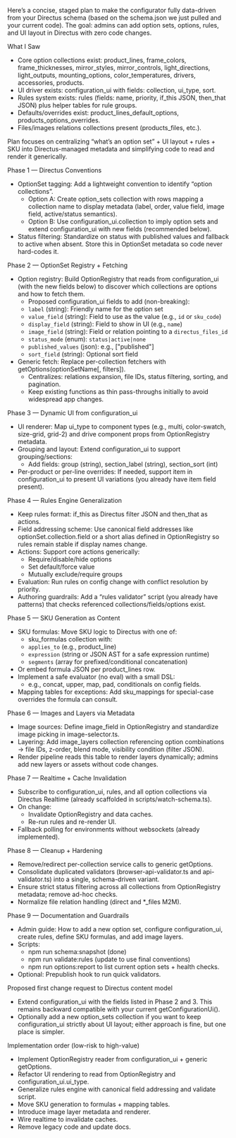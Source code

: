 Here’s a concise, staged plan to make the configurator fully data-driven from your Directus schema (based on the schema.json we just pulled and
your current code). The goal: admins can add option sets, options, rules, and UI layout in Directus with zero code changes.

What I Saw

- Core option collections exist: product_lines, frame_colors, frame_thicknesses, mirror_styles, mirror_controls, light_directions,
light_outputs, mounting_options, color_temperatures, drivers, accessories, products.
- UI driver exists: configuration_ui with fields: collection, ui_type, sort.
- Rules system exists: rules (fields: name, priority, if_this JSON, then_that JSON) plus helper tables for rule groups.
- Defaults/overrides exist: product_lines_default_options, products_options_overrides.
- Files/images relations collections present (products_files, etc.).

Plan focuses on centralizing “what’s an option set” + UI layout + rules + SKU into Directus-managed metadata and simplifying code to read and
render it generically.

Phase 1 — Directus Conventions

- OptionSet tagging: Add a lightweight convention to identify “option collections”.
    - Option A: Create option_sets collection with rows mapping a collection name to display metadata (label, order, value field, image field,
active/status semantics).
    - Option B: Use configuration_ui.collection to imply option sets and extend configuration_ui with new fields (recommended below).
- Status filtering: Standardize on status with published values and fallback to active when absent. Store this in OptionSet metadata so code
never hard-codes it.

Phase 2 — OptionSet Registry + Fetching

- Option registry: Build OptionRegistry that reads from configuration_ui (with the new fields below) to discover which collections are options
and how to fetch them.
    - Proposed configuration_ui fields to add (non-breaking):
    - `label` (string): Friendly name for the option set
    - `value_field` (string): Field to use as the value (e.g., `id` or `sku_code`)
    - `display_field` (string): Field to show in UI (e.g., `name`)
    - `image_field` (string): Field or relation pointing to a `directus_files_id`
    - `status_mode` (enum): `status|active|none`
    - `published_values` (json): e.g., ["published"]
    - `sort_field` (string): Optional sort field
- Generic fetch: Replace per-collection fetchers with getOptions(optionSetName[, filters]).
    - Centralizes: relations expansion, file IDs, status filtering, sorting, and pagination.
    - Keep existing functions as thin pass-throughs initially to avoid widespread app changes.

Phase 3 — Dynamic UI from configuration_ui

- UI renderer: Map ui_type to component types (e.g., multi, color-swatch, size-grid, grid-2) and drive component props from OptionRegistry
metadata.
- Grouping and layout: Extend configuration_ui to support grouping/sections:
    - Add fields: group (string), section_label (string), section_sort (int)
- Per-product or per-line overrides: If needed, support item in configuration_ui to present UI variations (you already have item field
present).

Phase 4 — Rules Engine Generalization

- Keep rules format: if_this as Directus filter JSON and then_that as actions.
- Field addressing scheme: Use canonical field addresses like optionSet.collection.field or a short alias defined in OptionRegistry so rules
remain stable if display names change.
- Actions: Support core actions generically:
    - Require/disable/hide options
    - Set default/force value
    - Mutually exclude/require groups
- Evaluation: Run rules on config change with conflict resolution by priority.
- Authoring guardrails: Add a “rules validator” script (you already have patterns) that checks referenced collections/fields/options exist.

Phase 5 — SKU Generation as Content

- SKU formulas: Move SKU logic to Directus with one of:
    - sku_formulas collection with:
    - `applies_to` (e.g., product_line)
    - `expression` (string or JSON AST for a safe expression runtime)
    - `segments` (array for prefixed/conditional concatenation)
- Or embed formula JSON per product_lines row.
- Implement a safe evaluator (no eval) with a small DSL:
    - e.g., concat, upper, map, pad, conditionals on config fields.
- Mapping tables for exceptions: Add sku_mappings for special-case overrides the formula can consult.

Phase 6 — Images and Layers via Metadata

- Image sources: Define image_field in OptionRegistry and standardize image picking in image-selector.ts.
- Layering: Add image_layers collection referencing option combinations → file IDs, z-order, blend mode, visibility condition (filter JSON).
- Render pipeline reads this table to render layers dynamically; admins add new layers or assets without code changes.

Phase 7 — Realtime + Cache Invalidation

- Subscribe to configuration_ui, rules, and all option collections via Directus Realtime (already scaffolded in scripts/watch-schema.ts).
- On change:
    - Invalidate OptionRegistry and data caches.
    - Re-run rules and re-render UI.
- Fallback polling for environments without websockets (already implemented).

Phase 8 — Cleanup + Hardening

- Remove/redirect per-collection service calls to generic getOptions.
- Consolidate duplicated validators (browser-api-validator.ts and api-validator.ts) into a single, schema-driven variant.
- Ensure strict status filtering across all collections from OptionRegistry metadata; remove ad-hoc checks.
- Normalize file relation handling (direct and *_files M2M).

Phase 9 — Documentation and Guardrails

- Admin guide: How to add a new option set, configure configuration_ui, create rules, define SKU formulas, and add image layers.
- Scripts:
    - npm run schema:snapshot (done)
    - npm run validate:rules (update to use final conventions)
    - npm run options:report to list current option sets + health checks.
- Optional: Prepublish hook to run quick validators.

Proposed first change request to Directus content model

- Extend configuration_ui with the fields listed in Phase 2 and 3. This remains backward compatible with your current getConfigurationUi().
- Optionally add a new option_sets collection if you want to keep configuration_ui strictly about UI layout; either approach is fine, but one
place is simpler.

Implementation order (low-risk to high-value)

- Implement OptionRegistry reader from configuration_ui + generic getOptions.
- Refactor UI rendering to read from OptionRegistry and configuration_ui.ui_type.
- Generalize rules engine with canonical field addressing and validate script.
- Move SKU generation to formulas + mapping tables.
- Introduce image layer metadata and renderer.
- Wire realtime to invalidate caches.
- Remove legacy code and update docs.
